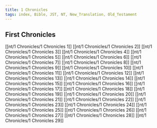 ```yaml
---
title: 1 Chronicles
tags: index, Bible, JST, NT, New_Translation, Old_Testament
---
```


## First Chronicles

[[nt/1 Chronicles/1 Chronicles 1]]
[[nt/1 Chronicles/1 Chronicles 2]]
[[nt/1 Chronicles/1 Chronicles 3]]
[[nt/1 Chronicles/1 Chronicles 4]]
[[nt/1 Chronicles/1 Chronicles 5]]
[[nt/1 Chronicles/1 Chronicles 6]]
[[nt/1 Chronicles/1 Chronicles 7]]
[[nt/1 Chronicles/1 Chronicles 8]]
[[nt/1 Chronicles/1 Chronicles 9]]
[[nt/1 Chronicles/1 Chronicles 10]]
[[nt/1 Chronicles/1 Chronicles 11]]
[[nt/1 Chronicles/1 Chronicles 12]]
[[nt/1 Chronicles/1 Chronicles 13]]
[[nt/1 Chronicles/1 Chronicles 14]]
[[nt/1 Chronicles/1 Chronicles 15]]
[[nt/1 Chronicles/1 Chronicles 16]]
[[nt/1 Chronicles/1 Chronicles 17]]
[[nt/1 Chronicles/1 Chronicles 18]]
[[nt/1 Chronicles/1 Chronicles 19]]
[[nt/1 Chronicles/1 Chronicles 20]]
[[nt/1 Chronicles/1 Chronicles 21]]
[[nt/1 Chronicles/1 Chronicles 22]]
[[nt/1 Chronicles/1 Chronicles 23]]
[[nt/1 Chronicles/1 Chronicles 24]]
[[nt/1 Chronicles/1 Chronicles 25]]
[[nt/1 Chronicles/1 Chronicles 26]]
[[nt/1 Chronicles/1 Chronicles 27]]
[[nt/1 Chronicles/1 Chronicles 28]]
[[nt/1 Chronicles/1 Chronicles 29]]

